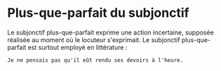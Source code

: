 # Plus-que-parfait du subjonctif

Le subjonctif plus-que-parfait exprime une action incertaine, supposée réalisée au moment où le locuteur s'exprimait. Le subjonctif plus-que-parfait est surtout employé en littérature :

```text
Je ne pensais pas qu'il eût rendu ses devoirs à l'heure.
```